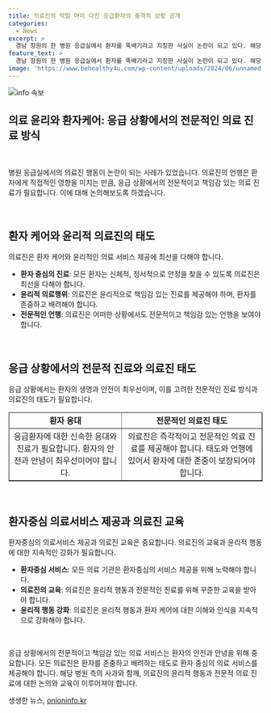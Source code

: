 ```yaml
---
title: 의료진의 막말 머리 다친 응급환자의 충격적 상황 공개
categories:
  - News
excerpt: >
  경남 창원의 한 병원 응급실에서 환자를 뚝배기라고 지칭한 사실이 논란이 되고 있다. 해당 병원은 응급환자를 대기시키고 농담을 하며 논의한 것으로 알려져 강한 비판을 받고 있다. 이로 인해 환자와 가족들의 분노와 불신이 커지면서 병원 측은 사과문을 게시하고 내부 교육을 강화하기로 약속했다. 현장에서 사건을 폭로한 B씨의 글로 인해 논란은 확산되었는데, 사태를 종합해보면 응급상황에 있는 환자를 대하는 병원의 부적절한 의료진 행동이 문제로 대두되고 있다.
feature_text: >
  경남 창원의 한 병원 응급실에서 환자를 뚝배기라고 지칭한 사실이 논란이 되고 있다. 해당 병원은 응급환자를 대기시키고 농담을 하며 논의한 것으로 알려져 강한 비판을 받고 있다. 이로 인해 환자와 가족들의 분노와 불신이 커지면서 병원 측은 사과문을 게시하고 내부 교육을 강화하기로 약속했다. 현장에서 사건을 폭로한 B씨의 글로 인해 논란은 확산되었는데, 사태를 종합해보면 응급상황에 있는 환자를 대하는 병원의 부적절한 의료진 행동이 문제로 대두되고 있다.
image: 'https://www.behealthy4u.com/wp-content/uploads/2024/06/unnamed-file.png'
---
```


<p><img src="https://www.behealthy4u.com/wp-content/uploads/2024/06/unnamed-file.png" alt="info 속보" /></p>

<h2 data-ke-size="size26">의료 윤리와 환자케어: 응급 상황에서의 전문적인 의료 진료 방식</h2>

<p data-ke-size="size16">&nbsp;</p>

<p>병원 응급실에서의 의료진 행동이 논란이 되는 사례가 있었습니다. 의료진의 언행은 환자에게 직접적인 영향을 미치는 만큼, 응급 상황에서의 전문적이고 책임감 있는 의료 진료가 필요합니다. 이에 대해 논의해보도록 하겠습니다.</p>

<p data-ke-size="size16">&nbsp;</p>

<h2 data-ke-size="size26">환자 케어와 윤리적 의료진의 태도</h2>

<p data-ke-size="size16">의료진은 환자 케어와 윤리적인 의료 서비스 제공에 최선을 다해야 합니다. </p>

<ul>
  <li><b>환자 중심의 진료</b>: 모든 환자는 신체적, 정서적으로 안정을 찾을 수 있도록 의료진은 최선을 다해야 합니다.</li>
  <li><b>윤리적 의료행위</b>: 의료진은 윤리적으로 책임감 있는 진료를 제공해야 하며, 환자를 존중하고 배려해야 합니다.</li>
  <li><b>전문적인 언행</b>: 의료진은 어떠한 상황에서도 전문적이고 책임감 있는 언행을 보여야 합니다.</li>
</ul>

<p data-ke-size="size16">&nbsp;</p>

<h2 data-ke-size="size26">응급 상황에서의 전문적 진료와 의료진 태도</h2>

<p data-ke-size="size16">응급 상황에서는 환자의 생명과 안전이 최우선이며, 이를 고려한 전문적인 진료 방식과 의료진의 태도가 필요합니다.</p>

<table style="width: 100%;" border="1">
<thead>
<tr>
<td style="text-align: center; height: 17px;"><b>환자 응대</b></td>
<td style="text-align: center; height: 17px;"><b>전문적인 의료진 태도</b></td>
</tr>
</thead>
<tbody>
<tr>
<td style="text-align: center; height: 17px;">응급환자에 대한 신속한 응대와 진료가 필요합니다. 환자의 안전과 안녕이 최우선이어야 합니다.</td>
<td style="text-align: center; height: 17px;">의료진은 즉각적이고 전문적인 의료 진료를 제공해야 합니다. 태도와 언행에 있어서 환자에 대한 존중이 보장되어야 합니다.</td>
</tr>
</tbody>
</table>

<p data-ke-size="size16">&nbsp;</p>

<h2 data-ke-size="size26">환자중심 의료서비스 제공과 의료진 교육</h2>

<p data-ke-size="size16">환자중심의 의료서비스 제공과 의료진 교육은 중요합니다. 의료진의 교육과 윤리적 행동에 대한 지속적인 강화가 필요합니다.</p>

<ul>
  <li><b>환자중심 서비스</b>: 모든 의료 기관은 환자중심의 서비스 제공을 위해 노력해야 합니다.</li>
  <li><b>의료진의 교육</b>: 의료진은 윤리적 행동과 전문적인 진료를 위해 꾸준한 교육을 받아야 합니다.</li>
  <li><b>윤리적 행동 강화</b>: 의료진은 윤리적 행동과 환자 케어에 대한 이해와 인식을 지속적으로 강화해야 합니다.</li>
</ul>

<p data-ke-size="size16">&nbsp;</p>

<p>응급 상황에서의 전문적이고 책임감 있는 의료 서비스는 환자의 안전과 안녕을 위해 중요합니다. 모든 의료진은 환자를 존중하고 배려하는 태도로 환자 중심의 의료 서비스를 제공해야 합니다. 해당 병원 측의 사과와 함께, 의료진의 윤리적 행동과 전문적 의료 진료에 대한 논의와 교육이 이루어져야 합니다.</p>
생생한 뉴스, <a href="https://onioninfo.kr" rel="dofollow">onioninfo.kr</a>


